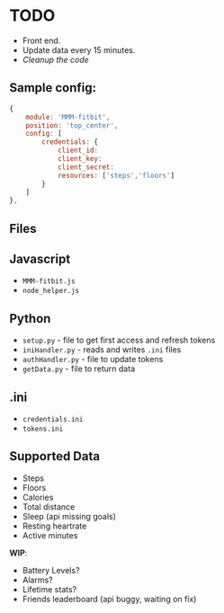 TODO
==
* Front end.
* Update data every 15 minutes.
* _Cleanup the code_

## Sample config:
````javascript
{
	module: 'MMM-fitbit',
	position: 'top_center',
	config: [
		credentials: {
			client_id:
			client_key:
			client_secret:
			resources: ['steps','floors']
		}
	]
},
````

Files
--
## Javascript
* `MMM-fitbit.js`
* `node_helper.js`

## Python
* `setup.py` - file to get first access and refresh tokens
* `iniHandler.py` - reads and writes `.ini` files
* `authHandler.py` - file to update tokens
* `getData.py` - file to return data

## .ini
* `credentials.ini`
* `tokens.ini`

Supported Data
--
* Steps
* Floors
* Calories
* Total distance
* Sleep (api missing goals)
* Resting heartrate
* Active minutes

**WIP**:
* Battery Levels?
* Alarms?
* Lifetime stats?
* Friends leaderboard (api buggy, waiting on fix)
